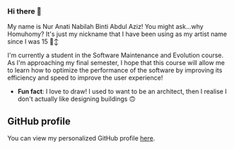 ### Hi there 👋

My name is Nur Anati Nabilah Binti Abdul Aziz! You might ask...why Homuhomy? It's just my nickname that I have been using as my artist name since I was 15 🙂‍↕️

I'm currently a student in the Software Maintenance and Evolution course.
As I'm approaching my final semester, I hope that this course will allow me to learn how to optimize the performance of the software by improving its efficiency and speed to improve the user experience!

- **Fun fact**: I love to draw! I used to want to be an architect, then I realise I don't actually like designing buildings 🙃

<!--![My Image](image.jpg) <!-- Link to the uploaded image -->

## GitHub profile
You can view my personalized GitHub profile
[here](https://github.com/homuhomy).
<!--
**homuhomy/homuhomy** is a ✨ _special_ ✨ repository because its `README.md` (this file) appears on your GitHub profile.

Here are some ideas to get you started:

- 🔭 I’m currently working on ...
- 🌱 I’m currently learning ...
- 👯 I’m looking to collaborate on ...
- 🤔 I’m looking for help with ...
- 💬 Ask me about ...
- 📫 How to reach me: ...
- 😄 Pronouns: ...
- ⚡ Fun fact: ...
-->
